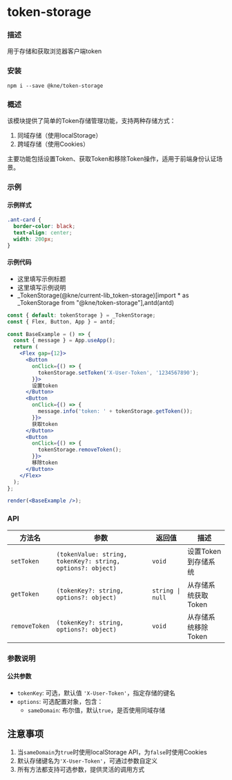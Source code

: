 
# token-storage


### 描述

用于存储和获取浏览器客户端token


### 安装

```shell
npm i --save @kne/token-storage
```


### 概述

该模块提供了简单的Token存储管理功能，支持两种存储方式：
1. 同域存储（使用localStorage）
2. 跨域存储（使用Cookies）

主要功能包括设置Token、获取Token和移除Token操作，适用于前端身份认证场景。

### 示例


#### 示例样式

```scss
.ant-card {
  border-color: black;
  text-align: center;
  width: 200px;
}
```

#### 示例代码

- 这里填写示例标题
- 这里填写示例说明
- _TokenStorage(@kne/current-lib_token-storage)[import * as _TokenStorage from "@kne/token-storage"],antd(antd)

```jsx
const { default: tokenStorage } = _TokenStorage;
const { Flex, Button, App } = antd;

const BaseExample = () => {
  const { message } = App.useApp();
  return (
    <Flex gap={12}>
      <Button
        onClick={() => {
          tokenStorage.setToken('X-User-Token', '1234567890');
        }}>
        设置token
      </Button>
      <Button
        onClick={() => {
          message.info('token: ' + tokenStorage.getToken());
        }}>
        获取token
      </Button>
      <Button
        onClick={() => {
          tokenStorage.removeToken();
        }}>
        移除token
      </Button>
    </Flex>
  );
};

render(<BaseExample />);

```


### API

| 方法名 | 参数 | 返回值 | 描述 |
|--------|------|--------|------|
| `setToken` | `(tokenValue: string, tokenKey?: string, options?: object)` | `void` | 设置Token到存储系统 |
| `getToken` | `(tokenKey?: string, options?: object)` | `string \| null` | 从存储系统获取Token |
| `removeToken` | `(tokenKey?: string, options?: object)` | `void` | 从存储系统移除Token |

### 参数说明

#### 公共参数
- `tokenKey`: 可选，默认值 `'X-User-Token'`，指定存储的键名
- `options`: 可选配置对象，包含：
    - `sameDomain`: 布尔值，默认`true`，是否使用同域存储

## 注意事项
1. 当`sameDomain`为`true`时使用localStorage API，为`false`时使用Cookies
2. 默认存储键名为`'X-User-Token'`，可通过参数自定义
3. 所有方法都支持可选参数，提供灵活的调用方式
